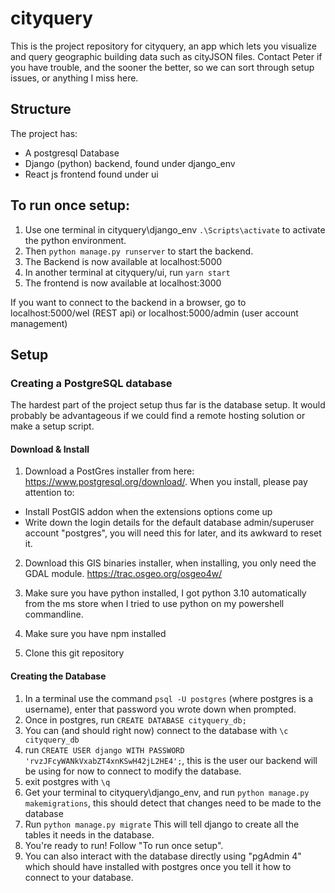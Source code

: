# cityquery

This is the project repository for cityquery, an app which lets you visualize and query geographic building data such as cityJSON files. Contact Peter if you have trouble, and the sooner the better, so we can sort through setup issues, or anything I miss here.

## Structure

The project has:
- A postgresql Database
- Django (python) backend, found under django_env
- React js frontend found under ui

## To run once setup:
1. Use one terminal in cityquery\django_env `.\Scripts\activate` to activate the python environment.
2. Then `python manage.py runserver` to start the backend.
3. The Backend is now available at localhost:5000
4. In another terminal at cityquery/ui, run `yarn start`
5. The frontend is now available at localhost:3000

If you want to connect to the backend in a browser, go to localhost:5000/wel (REST api) or localhost:5000/admin (user account management)

## Setup

### Creating a PostgreSQL database
The hardest part of the project setup thus far is the database setup. It would probably be advantageous if we could find a remote hosting solution or make a setup script.

#### Download & Install

1. Download a PostGres installer from here: https://www.postgresql.org/download/.
When you install, please pay attention to:
- Install PostGIS addon when the extensions options come up
- Write down the login details for the default database admin/superuser account "postgres", you will need this for later, and its awkward to reset it.

2. Download this GIS binaries installer, when installing, you only need the GDAL module.
https://trac.osgeo.org/osgeo4w/

3. Make sure you have python installed, I got python 3.10 automatically from the ms store when I tried to use python on my powershell commandline.

4. Make sure you have npm installed

5. Clone this git repository

#### Creating the Database

1. In a terminal use the command `psql -U postgres` (where postgres is a username), enter that password you wrote down when prompted.
2. Once in postgres, run `CREATE DATABASE cityquery_db;`
3. You can (and should right now) connect to the database with `\c cityquery_db`
5. run `CREATE USER django WITH PASSWORD 'rvzJFcyWANkVxabZT4xnKSwH42jL2HE4';`, this is the user our backend will be using for now to connect to modify the database.
6. exit postgres with `\q`
7. Get your terminal to cityquery\django_env, and run `python manage.py makemigrations`, this should detect that changes need to be made to the database
8. Run `python manage.py migrate` This will tell django to create all the tables it needs in the database.
9. You're ready to run! Follow "To run once setup".
10. You can also interact with the database directly using "pgAdmin 4" which should have installed with postgres once you tell it how to connect to your database. 

